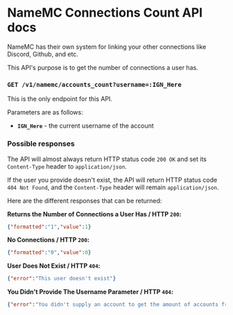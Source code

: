 # NameMC Connections Count API docs
NameMC has their own system for linking your other connections like Discord, Github, and etc.

This API's purpose is to get the number of connections a user has.

### `GET /v1/namemc/accounts_count?username=:IGN_Here`
This is the only endpoint for this API.

Parameters are as follows:
- **`IGN_Here`** - the current username of the account

### Possible responses

The API will almost always return HTTP status code `200 OK` and set its `Content-Type` header to `application/json`.

If the user you provide doesn't exist, the API will return HTTP status code `404 Not Found`, and the `Content-Type` header will remain `application/json`.

Here are the different responses that can be returned:

**Returns the Number of Connections a User Has / HTTP `200`:**
```json
{"formatted":"1","value":1}
```

**No Connections / HTTP `200`:**
```json
{"formatted":"0","value":0}
```

**User Does Not Exist / HTTP `404`:**
```json
{"error":"This user doesn't exist"}
```

**You Didn't Provide The Username Parameter / HTTP `404`:**
```json
{"error":"You didn't supply an account to get the amount of accounts from! Add the parameter ?username=IGN_HERE."}
```

